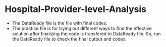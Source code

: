 # Hospital-Provider-level-Analysis
* The DataReady file is the file with final codes. 
* The practice file is for trying out different ways to find the effective solution after finalizing the code is transfered to DataReady file.
So, run the DataReady file to check the final output and codes.
